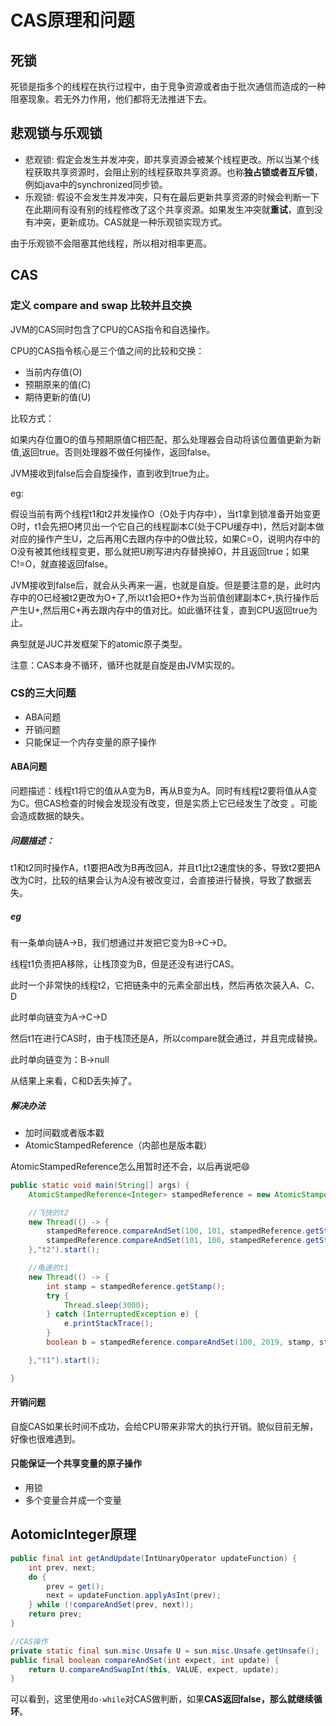 # CAS原理和问题


## 死锁

死锁是指多个的线程在执行过程中，由于竞争资源或者由于批次通信而造成的一种阻塞现象。若无外力作用，他们都将无法推进下去。

## 悲观锁与乐观锁

- 悲观锁: 假定会发生并发冲突，即共享资源会被某个线程更改。所以当某个线程获取共享资源时，会阻止别的线程获取共享资源。也称**独占锁或者互斥锁**，例如java中的synchronized同步锁。
- 乐观锁: 假设不会发生并发冲突，只有在最后更新共享资源的时候会判断一下在此期间有没有别的线程修改了这个共享资源。如果发生冲突就**重试**，直到没有冲突，更新成功。CAS就是一种乐观锁实现方式。

由于乐观锁不会阻塞其他线程，所以相对相率更高。

## CAS

### 定义 compare and swap 比较并且交换

JVM的CAS同时包含了CPU的CAS指令和自选操作。

CPU的CAS指令核心是三个值之间的比较和交换：

- 当前内存值(O)
- 预期原来的值(C)
- 期待更新的值(U)

比较方式：

如果内存位置O的值与预期原值C相匹配，那么处理器会自动将该位置值更新为新值,返回true。否则处理器不做任何操作，返回false。

JVM接收到false后会自旋操作，直到收到true为止。

eg:


假设当前有两个线程t1和t2并发操作O（O处于内存中），当t1拿到锁准备开始变更O时，t1会先把O拷贝出一个它自己的线程副本C(处于CPU缓存中)，然后对副本做对应的操作产生U，之后再用C去跟内存中的O做比较，如果C=O，说明内存中的O没有被其他线程变更，那么就把U刷写进内存替换掉O，并且返回true；如果C!=O，就直接返回false。

JVM接收到false后，就会从头再来一遍，也就是自旋。但是要注意的是，此时内存中的O已经被t2更改为O+了,所以t1会把O+作为当前值创建副本C+,执行操作后产生U+,然后用C+再去跟内存中的值对比。如此循环往复，直到CPU返回true为止。

典型就是JUC并发框架下的atomic原子类型。

注意：CAS本身不循环，循环也就是自旋是由JVM实现的。

### CS的三大问题

- ABA问题
- 开销问题
- 只能保证一个内存变量的原子操作

#### ABA问题

问题描述：线程t1将它的值从A变为B，再从B变为A。同时有线程t2要将值从A变为C。但CAS检查的时候会发现没有改变，但是实质上它已经发生了改变 。可能会造成数据的缺失。

##### 问题描述：

t1和t2同时操作A，t1要把A改为B再改回A，并且t1比t2速度快的多，导致t2要把A改为C时，比较的结果会认为A没有被改变过，会直接进行替换，导致了数据丢失。

##### eg

有一条单向链A->B，我们想通过并发把它变为B->C->D。

线程t1负责把A移除，让栈顶变为B，但是还没有进行CAS。

此时一个非常快的线程t2，它把链条中的元素全部出栈，然后再依次装入A、C、D

此时单向链变为A->C->D

然后t1在进行CAS时，由于栈顶还是A，所以compare就会通过，并且完成替换。

此时单向链变为：B->null

从结果上来看，C和D丢失掉了。

##### 解决办法

- 加时间戳或者版本戳
- AtomicStampedReference<E>（内部也是版本戳）

AtomicStampedReference怎么用暂时还不会，以后再说吧😄

```java
public static void main(String[] args) {
    AtomicStampedReference<Integer> stampedReference = new AtomicStampedReference<>(100,1);

    //飞快的t2
    new Thread(() -> {
        stampedReference.compareAndSet(100, 101, stampedReference.getStamp(), stampedReference.getStamp() + 1 );
        stampedReference.compareAndSet(101, 100, stampedReference.getStamp(), stampedReference.getStamp() + 1 );
    },"t2").start();

    //龟速的t1
    new Thread(() -> {
        int stamp = stampedReference.getStamp();
        try {
            Thread.sleep(3000);
        } catch (InterruptedException e) {
            e.printStackTrace();
        }
        boolean b = stampedReference.compareAndSet(100, 2019, stamp, stamp + 1);

    },"t1").start();

}
```

#### 开销问题

自旋CAS如果长时间不成功，会给CPU带来非常大的执行开销。貌似目前无解，好像也很难遇到。

#### 只能保证一个共享变量的原子操作

- 用锁
- 多个变量合并成一个变量

## AotomicInteger原理

```java
public final int getAndUpdate(IntUnaryOperator updateFunction) {
    int prev, next;
    do {
        prev = get();
        next = updateFunction.applyAsInt(prev);
    } while (!compareAndSet(prev, next));
    return prev;
}

//CAS操作
private static final sun.misc.Unsafe U = sun.misc.Unsafe.getUnsafe();
public final boolean compareAndSet(int expect, int update) {
    return U.compareAndSwapInt(this, VALUE, expect, update);
}
```

可以看到，这里使用`do-while`对CAS做判断，如果**CAS返回false，那么就继续循环**。
